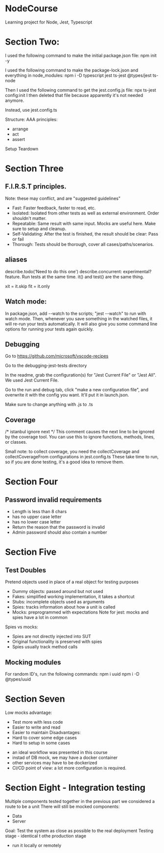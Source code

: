 # NodeCourse
Learning project for Node, Jest, Typescript


# Section Two:
I used the following command to make the initial package.json file:
npm init -y

I used the following command to make the package-lock.json and everything in node_modules:
npm i -D typescript jest ts-jest @types/jest ts-node

Then I used the following command to get the jest.config.js file:
npx ts-jest config:init
I then deleted that file because apparently it's not needed anymore.

Instead, use jest.config.ts

Structure:
AAA principles:
- arrange
- act
- assert

Setup
Teardown

# Section Three

## F.I.R.S.T principles. 
Note: these may conflict, and are "suggested guidelines"

- Fast: Faster feedback, faster to read, etc.
- Isolated: Isolated from other tests as well as external environment. Order shouldn't matter.
- Repeatable: Same result with same input. Mocks are useful here. Make sure to setup and cleanup.
- Self-Validating: After the test is finished, the result should be clear: Pass or fail
- Thorough: Tests should be thorough, cover all cases/paths/scenarios.

## aliases

describe.todo('Need to do this one')
describe.concurrent: experimental? feature. Run tests at the same time.
it() and test() are the same thing.

xit = it.skip
fit = it.only

## Watch mode:
In package.json, add --watch to the scripts; "jest --watch" to run with watch mode.
Then, whenever you save something in the watched files, it will re-run your tests automatically. 
It will also give you some command line options for running your tests again quickly.

## Debugging

Go to https://github.com/microsoft/vscode-recipes

Go to the debugging-jest-tests directory

In the readme, grab the configuration(s) for "Jest Current File" or "Jest All". We used Jest Current File.

Go to the run and debug tab, click "make a new configuration file", and overwrite it with the config you want. It'll put it in launch.json.

Make sure to change anything with .js to .ts

## Coverage

/* istanbul ignore next */
This comment causes the next line to be ignored by the coverage tool. You can use this to ignore functions, methods, lines, or classes.

Small note: to collect coverage, you need the collectCoverage and collectCoverageFrom configurations in jest.config.ts
These take time to run, so if you are done testing, it's a good idea to remove them.

# Section Four

## Password invalid requirements
- Length is less than 8 chars
- has no upper case letter
- has no lower case letter
- Return the reason that the password is invalid
- Admin password should also contain a number

# Section Five

## Test Doubles
Pretend objects used in place of a real object for testing purposes
- Dummy objects: passed around but not used
- Fakes: simplified working implementation, it takes a shortcut
- Stubs: incomplete objects used as arguments
- Spies: tracks information about how a unit is called
- Mocks: preprogrammed with expectations
Note for jest: mocks and spies have a lot in common

Spies vs mocks:
- Spies are not directly injected into SUT
- Original functionality is preserved with spies
- Spies usually track method calls

## Mocking modules
For random ID's, run the following commands:
npm i uuid
npm i -D @types/uuid

# Section Seven

Low mocks advantage:
- Test more with less code
- Easier to write and read
- Easier to maintain
Disadvantages:
- Hard to cover some edge cases
- Hard to setup in some cases
+ an ideal workflow was presented in this course
+ instad of DB mock, we may have a docker container
+ other services may have to be dockerized
+ CI/CD point of view: a lot more configuration is required.

# Section Eight - Integration testing

Multiple components tested together
in the previous part we considered a route to be a unit
There will still be mocked components:
- Data
- Server

Goal: Test the system as close as possible to the real deployment
Testing stage - identical t othe production stage
- run it locally or remotely
